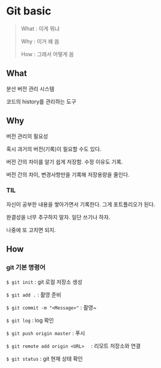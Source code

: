 # Git basic

>What : 이게 뭐냐
>
>Why : 이거 왜 씀
>
>How : 그래서 어떻게 씀



## What

분산 버전 관리 시스템

코드의 history를 관리하는 도구



## Why

버전 관리의 필요성

혹시 과거의 버전(기록)이 필요할 수도 있다.

버전 간의 차이를 알기 쉽게 저장함. 수정 이유도 기록.

버전 간의 차이,  변경사항만을 기록해 저장용량을 줄인다.



### TIL

자신이 공부한 내용을 쌓아가면서 기록한다. 그게 포트폴리오가 된다.

완결성을 너무 추구하지 말자. 일단 쓰기나 하자.

나중에 또 고치면 되지.



## How



### git 기본 명령어

`$ git init` : git 로컬 저장소 생성

`$ git add .` :  촬영 준비

`$ git commit -m "<Message>"` :  촬영~

`$ git log` :  log 확인

`$ git push origin master` : 푸시

`$ git remote add origin <URL>  ` : 리모트 저장소와 연결

`$ git status` : git 현재 상태 확인

